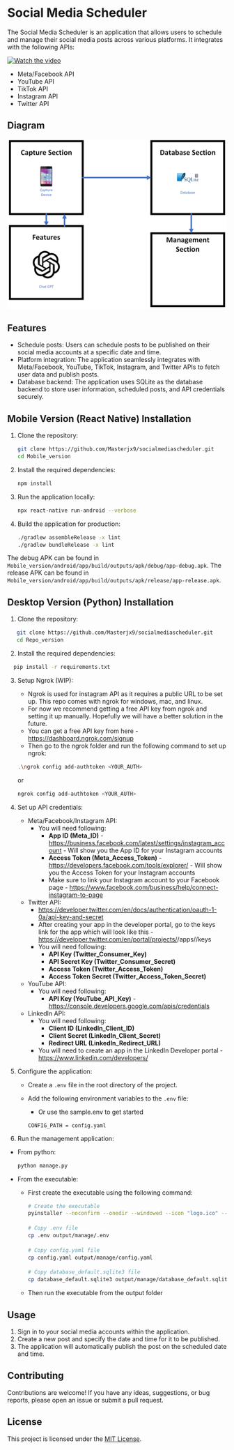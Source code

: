 # Social Media Scheduler

The Social Media Scheduler is an application that allows users to schedule and manage their social media posts across various platforms. It integrates with the following APIs:

[![Watch the video](https://img.youtube.com/vi/7JUYpHTV0q4/maxresdefault.jpg)](https://www.youtube.com/watch?v=7JUYpHTV0q4)


- Meta/Facebook API
- YouTube API
- TikTok API
- Instagram API
- Twitter API

## Diagram
![Diagram](diagram.png)

## Features

- Schedule posts: Users can schedule posts to be published on their social media accounts at a specific date and time.
- Platform integration: The application seamlessly integrates with Meta/Facebook, YouTube, TikTok, Instagram, and Twitter APIs to fetch user data and publish posts.
- Database backend: The application uses SQLite as the database backend to store user information, scheduled posts, and API credentials securely.

## Mobile Version (React Native) Installation

1. Clone the repository:

   ```bash
   git clone https://github.com/Masterjx9/socialmediascheduler.git
   cd Mobile_version
   ```

2. Install the required dependencies:

   ```bash
   npm install
   ```

3. Run the application locally:

   ```bash
   npx react-native run-android --verbose
   ```

4. Build the application for production:

   ```bash
   ./gradlew assembleRelease -x lint 
   ./gradlew bundleRelease -x lint 
   ```
The debug APK can be found in `Mobile_version/android/app/build/outputs/apk/debug/app-debug.apk`.
The release APK can be found in `Mobile_version/android/app/build/outputs/apk/release/app-release.apk`.

## Desktop Version (Python) Installation

1. Clone the repository:

```bash
   git clone https://github.com/Masterjx9/socialmediascheduler.git
   cd Repo_version
   ```

2. Install the required dependencies:

```bash
  pip install -r requirements.txt
  ```

3. Setup Ngrok (WIP):

   - Ngrok is used for instagram API as it requires a public URL to be set up. This repo comes with ngrok for windows, mac, and linux.
   - For now we recommend getting a free API key from ngrok and setting it up manually. Hopefully we will have a better solution in the future.
   - You can get a free API key from here - https://dashboard.ngrok.com/signup
   - Then go to the ngrok folder and run the following command to set up ngrok:
    ```bash
    .\ngrok config add-authtoken <YOUR_AUTH>
    ```
     or
     ```bash
     ngrok config add-authtoken <YOUR_AUTH>
     ```

4. Set up API credentials:

    - Meta/Facebook/Instagram API: 
      - You will need following:
        - **App ID (Meta_ID)** - https://business.facebook.com/latest/settings/instagram_account - Will show you the App ID for your Instagram accounts
        - **Access Token (Meta_Access_Token)** - https://developers.facebook.com/tools/explorer/ - Will show you the Access Token for your Instagram accounts
        - Make sure to link your Instagram account to your Facebook page - https://www.facebook.com/business/help/connect-instagram-to-page
    - Twitter API:
      - https://developer.twitter.com/en/docs/authentication/oauth-1-0a/api-key-and-secret
      - After creating your app in the developer portal, go to the keys link for the app which will look like this - https://developer.twitter.com/en/portal/projects/<projectid>/apps/<appid>/keys
      - You will need following:
        - **API Key (Twitter_Consumer_Key)**
        - **API Secret Key (Twitter_Consumer_Secret)**
        - **Access Token (Twitter_Access_Token)**
        - **Access Token Secret (Twitter_Access_Token_Secret)**
    - YouTube API: 
      - You will need following:
        - **API Key (YouTube_API_Key)** - https://console.developers.google.com/apis/credentials
    - LinkedIn API:
      - You will need following:
        - **Client ID (LinkedIn_Client_ID)**
        - **Client Secret (LinkedIn_Client_Secret)**
        - **Redirect URL (LinkedIn_Redirect_URL)**
      - You will need to create an app in the LinkedIn Developer portal - https://www.linkedin.com/developers/

5. Configure the application:

    - Create a `.env` file in the root directory of the project.
    - Add the following environment variables to the `.env` file:
        - Or use the sample.env to get started

      ```plaintext
      CONFIG_PATH = config.yaml
      ```

6. Run the management application:
- From python:

    ```bash
    python manage.py
    ```
- From the executable:
  - First create the executable using the following command:
    ```bash
    # Create the executable
    pyinstaller --noconfirm --onedir --windowed --icon "logo.ico" --paths "/gui"

    # Copy .env file
    cp .env output/manage/.env

    # Copy config.yaml file
    cp config.yaml output/manage/config.yaml

    # Copy database_default.sqlite3 file
    cp database_default.sqlite3 output/manage/database_default.sqlite3
    ```
  - Then run the executable from the output folder
## Usage

1. Sign in to your social media accounts within the application.
2. Create a new post and specify the date and time for it to be published.
3. The application will automatically publish the post on the scheduled date and time.

## Contributing

Contributions are welcome! If you have any ideas, suggestions, or bug reports, please open an issue or submit a pull request.

## License

This project is licensed under the [MIT License](LICENSE).